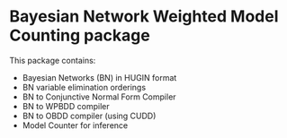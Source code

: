 # Bayesian Network Weighted Model Counting package

This package contains:

* Bayesian Networks (BN) in HUGIN format
* BN variable elimination orderings
* BN to Conjunctive Normal Form Compiler
* BN to WPBDD compiler
* BN to OBDD compiler (using CUDD)
* Model Counter for inference
